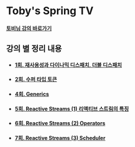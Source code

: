 # Toby's Spring TV
#### [토비님 강의 바로가기](https://www.youtube.com/playlist?list=PLv-xDnFD-nnmof-yoZQN8Fs2kVljIuFyC)

## 강의 별 정리 내용
- #### [1회. 재사용성과 다이나믹 디스패치, 더블 디스패치](./src/main/java/sun/lee/t1_first/README.md)
- #### [2회. 수퍼 타입 토큰](./src/main/java/sun/lee/t2_second/README.md)
- #### [4회. Generics](./src/main/java/sun/lee/t3_fourth/README.md)
- #### [5회. Reactive Streams (1) 리액티브 스트림의 특징](./src/main/java/sun/lee/t4_fifth/README.md)
- #### [6회. Reactive Streams (2) Operators](./src/main/java/sun/lee/t5_sixth/README.md)
- #### [7회. Reactive Streams (3) Scheduler](./src/main/java/sun/lee/t6_seventh/README.md)
